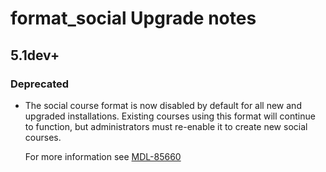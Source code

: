 # format_social Upgrade notes

## 5.1dev+

### Deprecated

- The social course format is now disabled by default for all new and upgraded installations. Existing courses using this format will continue to function, but administrators must re-enable it to create new social courses.

  For more information see [MDL-85660](https://tracker.moodle.org/browse/MDL-85660)

